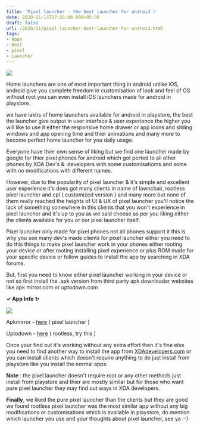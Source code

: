 ```yaml
---
title: 'Pixel launcher - the best launcher for android !'
date: 2020-11-13T17:25:00.000+05:30
draft: false
url: /2020/11/pixel-launcher-best-launcher-for-android.html
tags: 
- Apps
- Best
- pixel
- Launcher
---
```


 [![](https://lh3.googleusercontent.com/-XnBmSCprCvY/X650NIp7jRI/AAAAAAAACNI/iFr4LSy6Hos0BaJIsNPrah0eDveAuFJ7ACLcBGAsYHQ/s1600/1605268527522623-0.png)](https://lh3.googleusercontent.com/-XnBmSCprCvY/X650NIp7jRI/AAAAAAAACNI/iFr4LSy6Hos0BaJIsNPrah0eDveAuFJ7ACLcBGAsYHQ/s1600/1605268527522623-0.png) 

  

Home launchers are one of most important thing in android unlike iOS, android give you complete freedom in customisation of look and feel of OS without root you can even install iOS launchers made for android in playstore.

  

we have lakhs of home launchers available for android in playstore, the best the launcher give output in user interface & user experience the higher you will like to use it either the responsive home drawer or app icons and sliding windows and app opening time and thier animations and many more to become perfect home launcher for you daily usage.

  

Everyone have thier own sense of liking but we find one launcher made by google for thier pixel phones for android which got ported to all other phones by XDA Dev's &  developers with some customisatioms and some with no modifications with different names.

  

However, due to the popularity of pixel launcher & it's simple and excellent user experience it's does got many clients in name of lawnchair, rootless pixel launcher and cpl ( customized version ) and many more but none of them really reached the heights of UI & UX of pixel launcher you'll notice the lack of something somewhere in this clients that you won't experience in pixel launcher and it's up to you as we said choose as per you liking either the clients available for you or our pixel launcher itself.

  

Pixel launcher only made for pixel phones not all phones support it this is why you see many dev's made clients for pixel launcher either you need to do this things to make pixel launcher work in your phones either rooting your device or after rooting installing pixel experience or plus ROM made for your specific device or follow guides to install the app by searching in XDA forums.

  

But, first you need to know either pixel launcher working in your device or not so first install the .apk version from third party apk downloader websites like apk mirror.com or uptodown.com

  

**✓ App Info ✨**

  

 [![](https://lh3.googleusercontent.com/-DVy9Y0D-3Vo/X65x7dvPSxI/AAAAAAAACM8/tgYWxm3hkqoVQWGY41PuhDC9CgQVClawwCLcBGAsYHQ/s1600/1605267944929262-0.png)](https://lh3.googleusercontent.com/-DVy9Y0D-3Vo/X65x7dvPSxI/AAAAAAAACM8/tgYWxm3hkqoVQWGY41PuhDC9CgQVClawwCLcBGAsYHQ/s1600/1605267944929262-0.png) 

  

  

Apkmirror - [here](https://www.apkmirror.com/apk/google-inc/pixel-launcher/) ( pixel launcher )

  

Uptodown - [here](https://android-7-0-nougat-launcher.en.uptodown.com/android) ( rootless, try this )

  

Once your find out it's working without any extra effort then it's fine else you need to find another way to install the app from [XDAdevelopers.com](http://XDAdevelopers.com) or you can install clients which doesn't require anything to do just install from playstore like you install the normal apps.

  

**Note** : the pixel launcher doesn't require root or any other methods just install from playstore and thier are mostly similar but for those who want pure pixel launcher they may find out ways in XDA developers.

  

**Finally**, we liked the pure pixel launcher than the clients but they are good we found rootless pixel launcher was the most similar app without any big modifications or customisations which is available in playstore, do mention which launcher you use and your thoughts about pixel launcher, see ya :-)